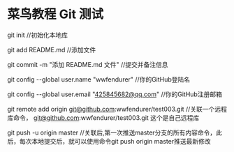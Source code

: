 # 菜鸟教程 Git 测试

git init //初始化本地库

git add README.md //添加文件

git commit -m "添加 README.md 文件" //提交并备注信息

git config --global user.name  "wwfendurer" //你的GitHub登陆名

git config --global user.email "425845682@qq.com" //你的GitHub注册邮箱

git remote add origin git@github.com:wwfendurer/test003.git //关联一个远程库命令， git@github.com:wwfendurer/test003.git 这个是自己远程库

git push -u origin master //关联后,第一次推送master分支的所有内容命令，此后，每次本地提交后，就可以使用命令git push origin master推送最新修改

